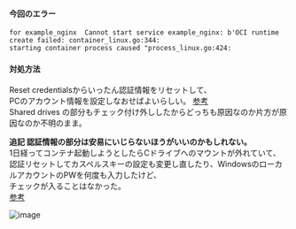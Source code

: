 #### 今回のエラー
```
for example_nginx  Cannot start service example_nginx: b'OCI runtime create failed: container_linux.go:344:  
starting container process caused "process_linux.go:424:
```

#### 対処方法
Reset credentialsからいったん認証情報をリセットして、  
PCのアカウント情報を設定しなおせばよいらしい。  [参考](https://seeek.org/)  
Shared drives の部分もチェック付け外ししたからどっちも原因なのか片方が原因なのか不明のまま。  

**追記 認証情報の部分は安易にいじらないほうがいいのかもしれない。**    
1日経ってコンテナ起動しようとしたらCドライブへのマウントが外れていて、  
認証リセットしてカスペルスキーの設定も変更し直したり、WindowsのローカルアカウントのPWを何度も入力したけど、  
チェックが入ることはなかった。  
[参考](https://kantaro-cgi.com/blog/docker/shared-drives-cant-checked.html)  

![image](https://user-images.githubusercontent.com/38639386/55861024-75c92900-5bb0-11e9-8811-512a2a6ee62d.png)
